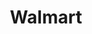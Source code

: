 ---
title: Walmart
description: American multinational retail corporation that operates a chain of hypermarkets, discount department stores, and grocery store
link: https://careers.walmart.com/
image: http://cookingmatters.org/sites/default/files/wmt_h_r_c_-_Color_logo.jpg
---